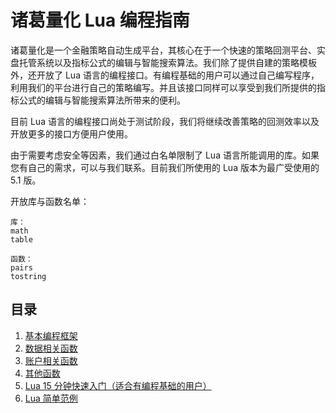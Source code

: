 # 诸葛量化 Lua 编程指南
诸葛量化是一个金融策略自动生成平台，其核心在于一个快速的策略回测平台、实盘托管系统以及指标公式的编辑与智能搜索算法。我们除了提供自建的策略模板外，还开放了 Lua 语言的编程接口。有编程基础的用户可以通过自己编写程序，利用我们的平台进行自己的策略编写。并且该接口同样可以享受到我们所提供的指标公式的编辑与智能搜索算法所带来的便利。

目前 Lua 语言的编程接口尚处于测试阶段，我们将继续改善策略的回测效率以及开放更多的接口方便用户使用。

由于需要考虑安全等因素，我们通过白名单限制了 Lua 语言所能调用的库。如果您有自己的需求，可以与我们联系。目前我们所使用的 Lua 版本为最广受使用的 5.1 版。

开放库与函数名单：
```
库：
math
table

函数：
pairs
tostring
```

## 目录
1. [基本编程框架](frame.md)
2. [数据相关函数](data_functions.md)
3. [账户相关函数](account_functions.md)
4. [其他函数](other_functions.md)
5. [Lua 15 分钟快速入门（适合有编程基础的用户）](lua_15min.md)
6. [Lua 简单范例](lua_简单策略.md)

